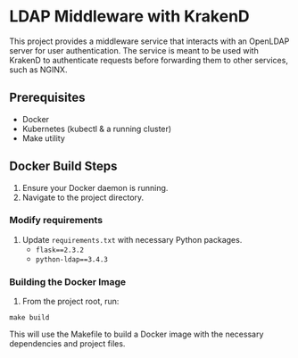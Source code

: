 # LDAP Middleware with KrakenD

This project provides a middleware service that interacts with an OpenLDAP server for user authentication. The service is meant to be used with KrakenD to authenticate requests before forwarding them to other services, such as NGINX.

## Prerequisites

- Docker
- Kubernetes (kubectl & a running cluster)
- Make utility

## Docker Build Steps

1. Ensure your Docker daemon is running.
2. Navigate to the project directory.

### Modify requirements

1. Update `requirements.txt` with necessary Python packages.
    - `flask==2.3.2`
    - `python-ldap==3.4.3`

### Building the Docker Image

1. From the project root, run:
```shell
make build
```
This will use the Makefile to build a Docker image with the necessary dependencies and project files.

